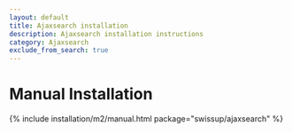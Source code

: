 ```yaml
---
layout: default
title: Ajaxsearch installation
description: Ajaxsearch installation instructions
category: Ajaxsearch
exclude_from_search: true
---
```


# Manual Installation

{% include installation/m2/manual.html package="swissup/ajaxsearch" %}

